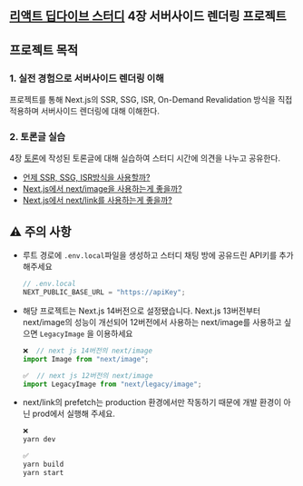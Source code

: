 ## [리액트 딥다이브 스터디](https://github.com/diving-react/study-react-deepdive/tree/master) 4장 서버사이드 렌더링 프로젝트

## 프로젝트 목적

### 1. 실전 경험으로 서버사이드 렌더링 이해

프로젝트를 통해 Next.js의 SSR, SSG, ISR, On-Demand Revalidation 방식을 직접 적용하며 서버사이드 렌더링에 대해 이해한다.

### 2. 토론글 실습

4장 [토론](https://github.com/diving-react/study-react-deepdive/discussions)에 작성된 토론글에 대해 실습하여 스터디 시간에 의견을 나누고 공유한다.

- [언제 SSR, SSG, ISR방식을 사용할까?](https://github.com/diving-react/study-react-deepdive/discussions/51)
- [Next.js에서 next/image을 사용하는게 좋을까?](https://github.com/diving-react/study-react-deepdive/discussions/53)
- [Next.js에서 next/link를 사용하는게 좋을까?](https://github.com/diving-react/study-react-deepdive/discussions/52)

## ⚠️ 주의 사항

- 루트 경로에 `.env.local`파일을 생성하고 스터디 채팅 방에 공유드린 API키를 추가해주세요

  ```javascript
  // .env.local
  NEXT_PUBLIC_BASE_URL = "https://apiKey";
  ```

- 해당 프로젝트는 Next.js 14버전으로 설정됐습니다. Next.js 13버전부터 next/image의 성능이 개선되어 12버전에서 사용하는 next/image를 사용하고 싶으면 `LegacyImage` 을 이용하세요

  ```javascript
  ❌  // next js 14버전의 next/image
  import Image from "next/image";

  ✅  // next js 12버전의 next/image
  import LegacyImage from "next/legacy/image";
  ```

- next/link의 prefetch는 production 환경에서만 작동하기 때문에 개발 환경이 아닌 prod에서 실행해 주세요.

  ```javascript
  ❌
  yarn dev

  ✅
  yarn build
  yarn start
  ```
